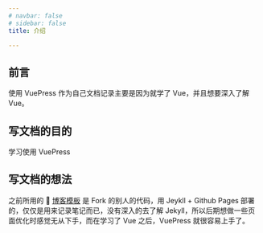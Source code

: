 ```yaml
---
# navbar: false
# sidebar: false
title: 介绍

---
```


## 前言

使用 VuePress 作为自己文档记录主要是因为就学了 Vue，并且想要深入了解 Vue。

## 写文档的目的

学习使用 VuePress

## 写文档的想法

之前所用的 :link: [博客模板](https://willtien.com/) 是 Fork 的别人的代码，用 Jeykll + Github Pages 部署的，仅仅是用来记录笔记而已，没有深入的去了解 Jekyll，所以后期想做一些页面优化时感觉无从下手，而在学习了 Vue 之后，VuePress 就很容易上手了。
